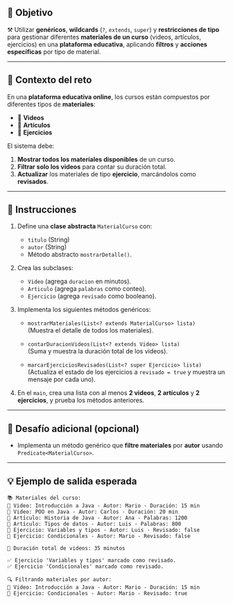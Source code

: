 ## 🎯 Objetivo

⚒️ Utilizar **genéricos**, **wildcards** (`?`, `extends`, `super`) y **restricciones de tipo** para gestionar diferentes **materiales de un curso** (videos, artículos, ejercicios) en una **plataforma educativa**, aplicando **filtros** y **acciones específicas** por tipo de material.

---

## 🧠 Contexto del reto

En una **plataforma educativa online**, los cursos están compuestos por diferentes tipos de **materiales**:

- 🎥 **Videos**  
- 📄 **Artículos**  
- 📝 **Ejercicios**

El sistema debe:

1. **Mostrar todos los materiales disponibles** de un curso.  
2. **Filtrar solo los videos** para contar su duración total.  
3. **Actualizar** los materiales de tipo **ejercicio**, marcándolos como **revisados**.

---

## 📝 Instrucciones

1. Define una **clase abstracta** `MaterialCurso` con:

   - `titulo` (String)  
   - `autor` (String)  
   - Método abstracto `mostrarDetalle()`.

2. Crea las subclases:

   - `Video` (agrega `duracion` en minutos).  
   - `Articulo` (agrega `palabras` como conteo).  
   - `Ejercicio` (agrega `revisado` como booleano).

3. Implementa los siguientes métodos genéricos:

   - `mostrarMateriales(List<? extends MaterialCurso> lista)`  
   (Muestra el detalle de todos los materiales).

   - `contarDuracionVideos(List<? extends Video> lista)`  
   (Suma y muestra la duración total de los videos).

   - `marcarEjerciciosRevisados(List<? super Ejercicio> lista)`  
   (Actualiza el estado de los ejercicios a `revisado = true` y muestra un mensaje por cada uno).

4. En el `main`, crea una lista con al menos **2 videos**, **2 artículos** y **2 ejercicios**, y prueba los métodos anteriores.

---

## 💪 Desafío adicional (opcional)

- Implementa un método genérico que **filtre materiales** por **autor** usando `Predicate<MaterialCurso>`.

---

## 💡 Ejemplo de salida esperada

```
📚 Materiales del curso:
🎥 Video: Introducción a Java - Autor: Mario - Duración: 15 min
🎥 Video: POO en Java - Autor: Carlos - Duración: 20 min
📄 Artículo: Historia de Java - Autor: Ana - Palabras: 1200
📄 Artículo: Tipos de datos - Autor: Luis - Palabras: 800
📝 Ejercicio: Variables y tipos - Autor: Luis - Revisado: false
📝 Ejercicio: Condicionales - Autor: Mario - Revisado: false

🎥 Duración total de videos: 35 minutos

✅ Ejercicio 'Variables y tipos' marcado como revisado.
✅ Ejercicio 'Condicionales' marcado como revisado.

🔍 Filtrando materiales por autor:
🎥 Video: Introducción a Java - Autor: Mario - Duración: 15 min
📝 Ejercicio: Condicionales - Autor: Mario - Revisado: true
```
